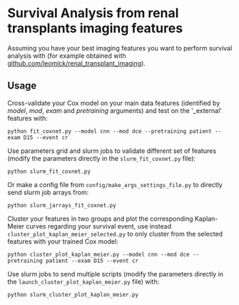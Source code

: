 # Survival Analysis from renal transplants imaging features

Assuming you have your best imaging features you want to perform survival analysis with (for example obtained with [github.com/leomlck/renal_transplant_imaging](github.com/leomlck/renal_transplant_imaging)).

## Usage 

Cross-validate your Cox model on your main data features (identified by *model*, *mod*, *exam* and *pretraining* arguments) and test on the '_external' features with:
```
python fit_coxnet.py --model cnn --mod dce --pretraining patient --exam D15 --event cr
```

Use parameters grid and slurm jobs to validate different set of features (modify the parameters directly in the ```slurm_fit_coxnet.py``` file):
```
python slurm_fit_coxnet.py
```
Or make a config file from ```config/make_args_settings_file.py``` to directly send slurm job arrays from:
```
python slurm_jarrays_fit_coxnet.py
```

Cluster your features in two groups and plot the corresponding Kaplan-Meier curves regarding your survival event, use instead ```cluster_plot_kaplan_meier_selected.py``` to only cluster from the selected features with your trained Cox model:
```
python cluster_plot_kaplan_meier.py --model cnn --mod dce --pretraining patient --exam D15 --event cr
```

Use slurm jobs to send multiple scripts (modify the parameters directly in the ```launch_cluster_plot_kaplan_meier.py``` file) with:
```
python slurm_cluster_plot_kaplan_meier.py
```
